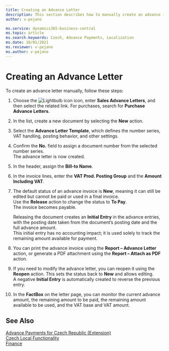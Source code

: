```yaml
---
title: Creating an Advance Letter 
description: This section describes how to manually create an advance invoice using the Czech Advance Payments Localization extension in Business Central.  
author: v-pejano  

ms.service: dynamics365-business-central  
ms.topic: article  
ms.search.keywords: Czech, Advance Payments, Localization  
ms.date: 10/01/2021  
ms.reviewer: v-pejano  
ms.author: v-pejano  
---
```


# Creating an Advance Letter

To create an advance letter manually, follow these steps:

1. Choose the ![Lightbulb icon](../../media/ui-search/search_small.png "Tell me what you want to do") icon, enter **Sales Advance Letters**, and then select the related link. For purchases, search for **Purchase Advance Letters**.
2. In the list, create a new document by selecting the **New** action.
3. Select the **Advance Letter Template**, which defines the number series, VAT handling, posting behavior, and other settings.
4. Confirm the **No.** field to assign a document number from the selected number series.  
   The advance letter is now created.
5. In the header, assign the **Bill-to Name**.
6. In the invoice lines, enter the **VAT Prod. Posting Group** and the **Amount Including VAT**.
7. The default status of an advance invoice is **New**, meaning it can still be edited but cannot be paid or used in a final invoice.  
   Use the **Release** action to change the status to **To Pay**.  
   The invoice becomes payable.

   Releasing the document creates an **Initial Entry** in the advance entries, with the posting date taken from the document’s posting date and the full advance amount.  
   This initial entry has no accounting impact; it is used solely to track the remaining amount available for payment.

8. You can print the advance invoice using the **Report – Advance Letter** action, or generate a PDF attachment using the **Report – Attach as PDF** action.
9. If you need to modify the advance letter, you can reopen it using the **Reopen** action. This sets the status back to **New** and allows editing.  
   A negative **Initial Entry** is automatically created to reverse the previous entry.
10. In the **FactBox** on the letter page, you can monitor the current advance amount, the remaining amount to be paid, the remaining amount available to be used, and the VAT base and VAT amount.

## See Also

[Advance Payments for Czech Republic (Extension)](ui-extensions-advance-payments-localization-cz.md)  
[Czech Local Functionality](czech-local-functionality.md)  
[Finance](../../finance.md)
